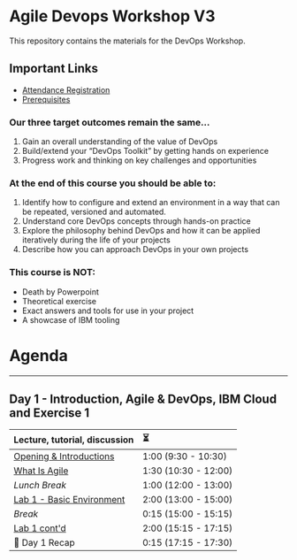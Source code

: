# Agile Devops Workshop V3

This repository contains the materials for the DevOps Workshop.

## Important Links

* [Attendance Registration](./presentations/Attendance%20Registration%20Slide-2.ppt)
* [Prerequisites](./prereqs.md)

### Our three target outcomes remain the same...

1. Gain an overall understanding of the value of DevOps
1. Build/extend your “DevOps Toolkit” by getting hands on experience
1. Progress work and thinking on key challenges and opportunities

### At the end of this course you should be able to:

1. Identify how to configure and extend an environment in a way that can be repeated, versioned and automated.
1. Understand core DevOps concepts through hands-on practice
1. Explore the philosophy behind DevOps and how it can be applied iteratively during the life of your projects
1. Describe how you can approach DevOps in your own projects

### This course is NOT:

* Death by Powerpoint
* Theoretical exercise
* Exact answers and tools for use in your project
* A showcase of IBM tooling

# Agenda

---

## Day 1 - Introduction, Agile & DevOps, IBM Cloud and Exercise 1

| Lecture, tutorial, discussion                                                                                                            | :hourglass_flowing_sand: |
| :--------------------------------------------------------------------------------------------------------------------------------------- | :----------------------- |
| [Opening & Introductions](/Intro/intro.md)                                                                                                             | 1:00 (9:30 - 10:30)
| [What Is Agile](/Intro/whatIsAgile.md) | 1:30 (10:30 - 12:00)
| _Lunch Break_                                                                                                                            | 1:00 (12:00 - 13:00)     |
| [Lab 1 - Basic Environment](/Lab_1/README.md) | 2:00 (13:00 - 15:00)
| _Break_                                                                                                                                  | 0:15 (15:00 - 15:15)     |
| [Lab 1 cont'd](/Lab_1/lab1.md) | 2:00 (15:15 - 17:15)
| :tophat: Day 1 Recap                                                                                                                              | 0:15 (17:15 - 17:30)

